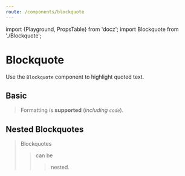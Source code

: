 ```yaml
---
route: /components/blockquote
---
```


import {Playground, PropsTable} from 'docz';
import Blockquote from './Blockquote';

# Blockquote

Use the `Blockquote` component to highlight quoted text.

<PropsTable of={Blockquote} />

## Basic

<Playground>
  <Blockquote>
    Formatting is <b>supported</b> (<i>including <code>code</code></i>).
  </Blockquote>
</Playground>

## Nested Blockquotes

<Playground>
  <Blockquote>
    Blockquotes
    <Blockquote>
      can be
      <Blockquote>
        nested.
      </Blockquote>
    </Blockquote>
  </Blockquote>
</Playground>

